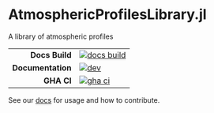# AtmosphericProfilesLibrary.jl

A library of atmospheric profiles

|||
|---------------------:|:----------------------------------------------|
| **Docs Build**       | [![docs build][docs-bld-img]][docs-bld-url]   |
| **Documentation**    | [![dev][docs-dev-img]][docs-dev-url]          |
| **GHA CI**           | [![gha ci][gha-ci-img]][gha-ci-url]           |

[docs-bld-img]: https://github.com/CliMA/AtmosphericProfilesLibrary.jl/actions/workflows/docs.yml/badge.svg
[docs-bld-url]: https://github.com/CliMA/AtmosphericProfilesLibrary.jl/actions/workflows/docs.yml

[docs-dev-img]: https://img.shields.io/badge/docs-dev-blue.svg
[docs-dev-url]: https://CliMA.github.io/AtmosphericProfilesLibrary.jl/dev/

[gha-ci-img]: https://github.com/CliMA/AtmosphericProfilesLibrary.jl/actions/workflows/ci.yml/badge.svg
[gha-ci-url]: https://github.com/CliMA/AtmosphericProfilesLibrary.jl/actions/workflows/ci.yml

See our [docs](https://CliMA.github.io/AtmosphericProfilesLibrary.jl/dev/) for usage and how to contribute.

